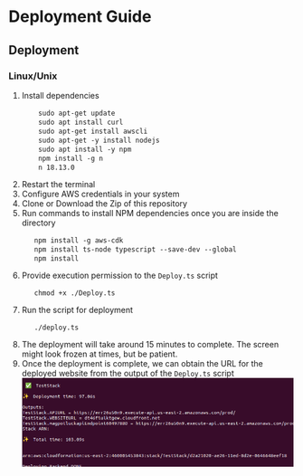 # Deployment Guide

## Deployment 

### Linux/Unix
1. Install dependencies
    ```shell
        sudo apt-get update
        sudo apt install curl
        sudo apt-get install awscli
        sudo apt-get -y install nodejs
        sudo apt install -y npm
        npm install -g n
        n 18.13.0
    ```
2. Restart the terminal
3. Configure AWS credentials in your system
4. Clone or Download the Zip of this repository
5. Run commands to install NPM dependencies once you are inside the directory
   ```shell
      npm install -g aws-cdk
      npm install ts-node typescript --save-dev --global
      npm install
   ```
6. Provide execution permission to the `Deploy.ts` script
   ```shell
      chmod +x ./Deploy.ts
   ```
7. Run the script for deployment
   ```shell
      ./deploy.ts
   ```
8. The deployment will take around 15 minutes to complete. The screen might look frozen at times, but be patient. 
9. Once the deployment is complete, we can obtain the URL for the deployed website from the output of the `Deploy.ts` script
   ![Deployment Output](Docs/deployment_outputs.png)
